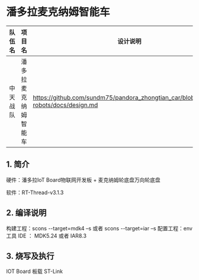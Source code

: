 # 潘多拉麦克纳姆智能车 



| 队伍名   | 项目名               | 设计说明                                                  |
| -------- | -------------------- | ------------------------------------------------------------ |
| 中天战队 | 潘多拉麦克纳姆智能车 | https://github.com/sundm75/pandora_zhongtian_car/blob/master/rt-robots/docs/design.md |

## 1. 简介
 硬件：潘多拉IoT Board物联网开发板 + 麦克纳姆轮底盘万向轮底盘 
 
 软件：RT-Thread-v3.1.3

## 2. 编译说明
 构建工程：scons --target=mdk4 –s  或者 scons --target=iar –s
 配置工程：env 工具
 IDE ： MDK5.24 或者 IAR8.3

## 3. 烧写及执行
 IOT Board 板载 ST-Link


